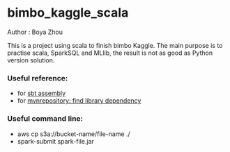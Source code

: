 # bimbo_kaggle_scala
Author : Boya Zhou

This is a project using scala to finish bimbo Kaggle.
The main purpose is to practise scala, SparkSQL and MLlib, the result is not as good as Python version solution.

### Useful reference:
- for [sbt assembly](http://stackoverflow.com/questions/28459333/how-to-build-an-uber-jar-fat-jar-using-sbt-within-intellij-idea)
- for [mvnrepository: find library dependency](https://mvnrepository.com/artifact/org.apache.spark/spark-mllib-local_2.10/2.1.0)

### Useful command line:
- aws cp s3a://bucket-name/file-name ./
- spark-submit spark-file.jar


